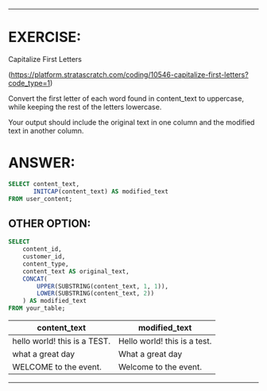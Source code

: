 
-------------------------------------------------------------------------
# EXERCISE: 
Capitalize First Letters 

(https://platform.stratascratch.com/coding/10546-capitalize-first-letters?code_type=1)

Convert the first letter of each word found in content_text to uppercase, while keeping the rest of the letters lowercase.

Your output should include the original text in one column and the modified text in another column.

# ANSWER:
```sql
SELECT content_text,
       INITCAP(content_text) AS modified_text
FROM user_content;
```
## OTHER OPTION:
```sql
SELECT 
    content_id,
    customer_id,
    content_type,
    content_text AS original_text,
    CONCAT(
        UPPER(SUBSTRING(content_text, 1, 1)), 
        LOWER(SUBSTRING(content_text, 2))
    ) AS modified_text
FROM your_table;

```

|content_text	                |modified_text|
---                             |---|
|hello world! this is a TEST.	|Hello world! this is a test.|
|what a great day	            |What a great day|
|WELCOME to the event.	        |Welcome to the event.|

-------------------------------------------------------------------------



